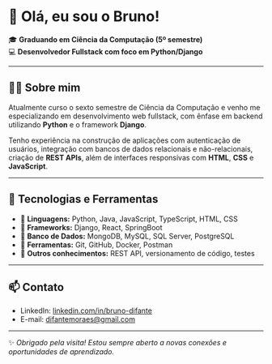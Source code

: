 # 👋 Olá, eu sou o Bruno!

🎓 **Graduando em Ciência da Computação (5º semestre)**  
💻 **Desenvolvedor Fullstack com foco em Python/Django**  

---

## 🧑‍💻 Sobre mim

Atualmente curso o sexto semestre de Ciência da Computação e venho me especializando em desenvolvimento web fullstack, com ênfase em backend utilizando **Python** e o framework **Django**.

Tenho experiência na construção de aplicações com autenticação de usuários, integração com bancos de dados relacionais e não-relacionais, criação de **REST APIs**, além de interfaces responsivas com **HTML**, **CSS** e **JavaScript**.

---

## 🧰 Tecnologias e Ferramentas

- 🔹 **Linguagens:** Python, Java, JavaScript, TypeScript, HTML, CSS
- 🔹 **Frameworks:** Django, React, SpringBoot
- 🔹 **Banco de Dados:** MongoDB, MySQL, SQL Server, PostgreSQL
- 🔹 **Ferramentas:** Git, GitHub, Docker, Postman
- 🔹 **Outros conhecimentos:** REST API, versionamento de código, testes

---

## 📫 Contato

- LinkedIn: [linkedin.com/in/bruno-difante](https://linkedin.com/in/bruno-difante)
- E-mail: difantemoraes@gmail.com

---

✨ *Obrigado pela visita! Estou sempre aberto a novas conexões e oportunidades de aprendizado.*
